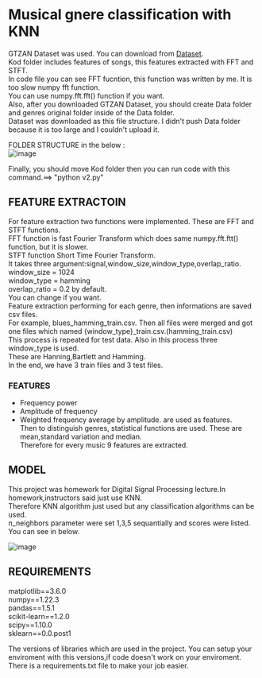 # Musical gnere classification with KNN 
GTZAN Dataset was used. You can download from [Dataset](https://www.kaggle.com/datasets/andradaolteanu/gtzan-dataset-music-genre-classification).    
Kod folder includes features of songs, this features extracted with FFT and STFT.  
In code file you can see FFT fucntion, this function was written by me. It is too slow numpy fft function.  
You can use numpy.fft.fft() function if you want.  
Also, after you downloaded GTZAN Dataset, you should create Data folder and genres original folder inside of the Data folder.  
Dataset was downloaded as this file structure.  I didn't push Data folder because it is too large and I couldn't upload it.    
  
  


FOLDER STRUCTURE in the below :   
![image](https://github.com/Salim-Yigit/GenreClassification/assets/94362868/687e042b-b1b4-45af-b299-75a77c19f0c6)

Finally, you should move Kod folder then you can run code with this command.==> "python v2.py"

## FEATURE EXTRACTOIN 
For feature extraction two functions were implemented. These are FFT and STFT functions.  
FFT function is fast Fourier Transform which does same numpy.fft.ftt() function, but it is slower.   
STFT function Short Time Fourier Transform.  
It takes three argument:signal,window_size,window_type,overlap_ratio.    
window_size = 1024     
window_type = hamming    
overlap_ratio = 0.2 by default.    
You can change if you want.  
Feature extraction performing for each genre, then informations are saved csv files.  
For example, blues_hamming_train.csv. Then all files were merged and got one files which named {window_type}_train.csv.(hamming_train.csv)  
This process is repeated for test data. Also in this process three window_type is used.  
These are Hanning,Bartlett and Hamming.  
In the end, we have 3 train files and 3 test files. 
### FEATURES  
- Frequency power 
- Amplitude of frequency 
- Weighted frequency average by amplitude.   are used as features.   
Then to distinguish genres, statistical functions are used. These are mean,standard variation and median.   
Therefore for every music 9 features are extracted.  



## MODEL  
This project was homework for Digital Signal Processing lecture.In homework,instructors said just use KNN.  
Therefore KNN algorithm just used but any classification algorithms can be used.  
n_neighbors parameter were set 1,3,5 sequantially and scores were listed.   
You can see in below.  

![image](https://github.com/Salim-Yigit/GenreClassification/assets/94362868/cbeb9a0a-0d3f-4be3-8d1f-33c621415d2f) 

## REQUIREMENTS    
matplotlib==3.6.0    
numpy==1.22.3    
pandas==1.5.1    
scikit-learn==1.2.0    
scipy==1.10.0  
sklearn==0.0.post1  

The versions of libraries which are used in the project. 
You can setup your enviroment with this versions,if code doesn't work on your enviroment.  
There is a requirements.txt file to make your job easier.  

